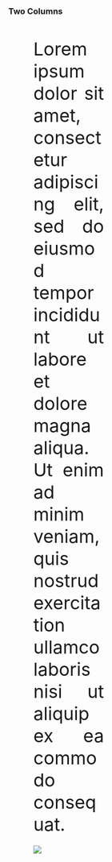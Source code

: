 ### Two Columns
<br>
<div>
<div style="text-align: justify; font-size: 36px; float: left; width: 28%; padding: 10px 50px 10px 50px;">
Lorem ipsum dolor sit amet, consectetur adipiscing elit, sed do eiusmod tempor incididunt ut labore et dolore
magna aliqua. Ut enim ad minim veniam, quis nostrud exercitation ullamco laboris nisi ut aliquip ex ea commodo
consequat.
</div>
<div style="text-align: justify; font-size: 36px; float: left; width: 60%; padding: 10px 50px 10px 50px;">
<img src="images/github-bg-1.png">
</div>
</div>
